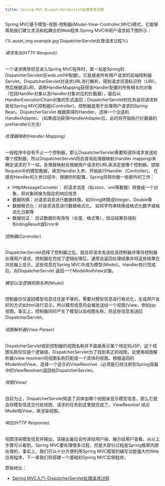 ```yaml
---
title: Spring MVC-DispatcherServlet处理请求过程
---
```


Spring MVC基于模型-视图-控制器(Model-View-Controller,MVC)模式，它能够帮助我们建立灵活和松耦合的Web程序.Spring MVC中用户请求如下图所示：

<!-- more -->

{% asset_img example.jpg DispatcherServlet处理请求过程%}


###### 请求发出(HTTP Resquest)
一个请求携带信息进入Spring MVC程序时，第一站是Spring的DispatcherServlet(在web.xml中配置)，它是接收所有用户请求的前端控制器Servlet。DispatcherServlet对请求URL进行解析，得到请求资源标识符（URI）。然后根据该URI，调用HandlerMapping获得该Handler配置的所有相关的对象（包括Handler对象以及Handler对象对应的拦截器），最后以HandlerExecutionChain对象的形式返回；DispatcherServlet的任务是将请求转发给Spring MVC控制器(Controller)，控制器是用于处理用户请求的Spring Bean。DispatcherServlet 根据获得的Handler，选择一个合适的HandlerAdapter。（如果成功获得HandlerAdapter后，此时将开始执行拦截器的preHandler()方法）

###### 处理器映射(Handler Mapping)
一般程序中会有不止一个控制器，那么DispatcherServlet需要知道将请求发送给哪个控制器，所以DispatcherServlet将会查询处理器映射(handler mapping)来确定请求的下一站，处理器映射会根据用户请求的URL来决定是哪个控制器。提取Request中的模型数据，填充Handler入参，开始执行Handler（Controller)。 在填充Handler的入参过程中，根据你的配置，Spring将帮你做一些额外的工作：
* HttpMessageConveter： 将请求消息（如Json、xml等数据）转换成一个对象，将对象转换为指定的响应信息
* 数据转换：对请求消息进行数据转换。如String转换成Integer、Double等
* 数据根式化：对请求消息进行数据格式化。 如将字符串转换成格式化数字或格式化日期等
* 数据验证： 验证数据的有效性（长度、格式等），验证结果存储到BindingResult或Error中

###### 控制器(Controller)
DispatcherServlet选择了控制器之后，就会将请求发送给该控制器并等待控制器处理用户请求。控制器在完成了逻辑处理后，通常会返回处理结果并将这些结果在浏览器上显示，这些信息在Spring MVC中成为模型(Model)。Handler执行完成后，向DispatcherServlet 返回一个ModelAndView对象。

###### 模型以及逻辑视图名称(Model)
控制器仅仅返回模型信息往往是不够的，需要对模型信息进行格式化，生成用户友好的方式如html进行显示。所以模型信息将会被发送给一个视图(View，例如jsp视图。事实上，控制器同时产生了模型以及视图名称，将这些信息发送回DispatcherServlet。

###### 视图解析器(View Parser)
DispatcherServlet收到控制器的视图名称并不直接表示某个特定的JSP，这个视图名称仅仅是个逻辑值，DispatcherServlet为了找到真正的视图，会使用视图解析器(view resolver)将视图名称匹配成一个具体的视图。根据返回的ModelAndView，选择一个适合的ViewResolver（必须是已经注册到Spring容器中的ViewResolver)返回给DispatcherServlet。

###### 视图(View)
目前为止，DispatcherServlet知道了具体由哪个视图来显示模型信息，那么它就会将模型信息交付给视图，请求的任务到这里就完成了。ViewResolver 结合Model和View，来渲染视图。

###### 响应(HTTP Response)
视图渲染模型信息并输出，该输出最后会传递给用户端，展示给用户查看。从以上步骤可以看到，Spring MVC要处理很多过程，但是大部分过程是Spring框架内部处理的，事实上，我们可以十分方便利用Spring MVC框架的编写功能强大的Web应用程序，下一章我们将搭建一个基础的Spring MVC实例程序。

原始地址：

* [Spring MVC入门-DispatcherServlet处理请求过程]

[Spring MVC入门-DispatcherServlet处理请求过程]:http://wiki.jikexueyuan.com/project/spring/mvc-framework/spring-mvc-form-handling-example.html
